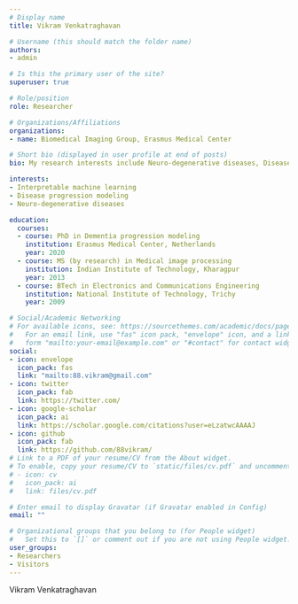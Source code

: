 ```yaml
---
# Display name
title: Vikram Venkatraghavan

# Username (this should match the folder name)
authors:
- admin

# Is this the primary user of the site?
superuser: true

# Role/position
role: Researcher

# Organizations/Affiliations
organizations:
- name: Biomedical Imaging Group, Erasmus Medical Center

# Short bio (displayed in user profile at end of posts)
bio: My research interests include Neuro-degenerative diseases, Disease progression modeling, Interpretable machine learning.

interests:
- Interpretable machine learning
- Disease progression modeling
- Neuro-degenerative diseases

education:
  courses:
  - course: PhD in Dementia progression modeling
    institution: Erasmus Medical Center, Netherlands
    year: 2020
  - course: MS (by research) in Medical image processing
    institution: Indian Institute of Technology, Kharagpur
    year: 2013
  - course: BTech in Electronics and Communications Engineering
    institution: National Institute of Technology, Trichy
    year: 2009

# Social/Academic Networking
# For available icons, see: https://sourcethemes.com/academic/docs/page-builder/#icons
#   For an email link, use "fas" icon pack, "envelope" icon, and a link in the
#   form "mailto:your-email@example.com" or "#contact" for contact widget.
social:
- icon: envelope
  icon_pack: fas
  link: "mailto:88.vikram@gmail.com"
- icon: twitter
  icon_pack: fab
  link: https://twitter.com/
- icon: google-scholar
  icon_pack: ai
  link: https://scholar.google.com/citations?user=eLzatwcAAAAJ
- icon: github
  icon_pack: fab
  link: https://github.com/88vikram/
# Link to a PDF of your resume/CV from the About widget.
# To enable, copy your resume/CV to `static/files/cv.pdf` and uncomment the lines below.
# - icon: cv
#   icon_pack: ai
#   link: files/cv.pdf

# Enter email to display Gravatar (if Gravatar enabled in Config)
email: ""

# Organizational groups that you belong to (for People widget)
#   Set this to `[]` or comment out if you are not using People widget.
user_groups:
- Researchers
- Visitors
---
```


Vikram Venkatraghavan
